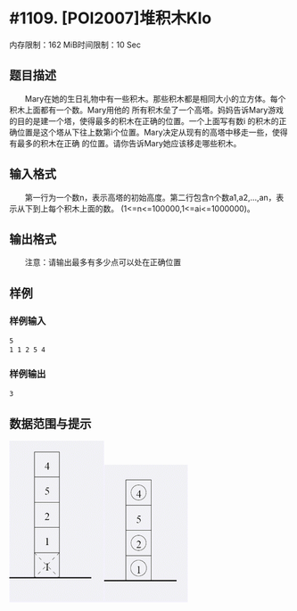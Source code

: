 # #1109. [POI2007]堆积木Klo

内存限制：162 MiB时间限制：10 Sec

## 题目描述

　　Mary在她的生日礼物中有一些积木。那些积木都是相同大小的立方体。每个积木上面都有一个数。Mary用他的
所有积木垒了一个高塔。妈妈告诉Mary游戏的目的是建一个塔，使得最多的积木在正确的位置。一个上面写有数i
的积木的正确位置是这个塔从下往上数第i个位置。Mary决定从现有的高塔中移走一些，使得有最多的积木在正确
的位置。请你告诉Mary她应该移走哪些积木。

## 输入格式

　　第一行为一个数n，表示高塔的初始高度。第二行包含n个数a1,a2,...,an，表示从下到上每个积木上面的数。
(1<=n<=100000,1<=ai<=1000000)。

## 输出格式

　　注意：请输出最多有多少点可以处在正确位置

## 样例

### 样例输入

    
    5
    1 1 2 5 4
    

### 样例输出

    
    3
    

## 数据范围与提示

![](images/1109_1.jpg)![](images/1109_2.jpg)
